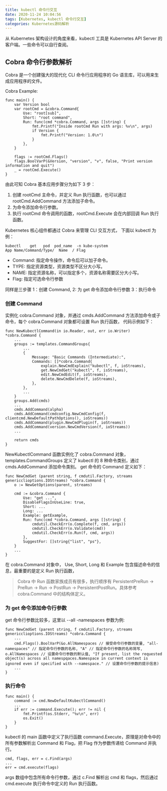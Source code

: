 ```yaml
---
title: kubectl 命令行交互
date: 2020-11-24 10:04:56
tags: [Kubernetes, kubectl 命令行交互]
categories: Kubernetes源码解析
---
```


从 Kubernetes 架构设计的角度来看，kubectl 工具是 Kubernetes API Server 的客户端。一些命令可以自行查阅。

## Cobra 命令行参数解析

Cobra 是一个创建强大的现代化 CLI 命令行应用程序的 Go 语言库，可以用来生成应用程序的文件。

Cobra Example:

```
func main() {
    var Version bool
    var rootCmd = &cobra.Command{
        Use: "root[sub]",
        Short: "root command",
        Run: func(cmd *cobra.Command, args []string) {
            fmt.Printf("Inside rootCmd Run with args: %v\n", args)
            if Version {
                fmt.Printf("Version: 1.0\n")
            }
        },
    }

    flags := rootCmd.Flags()
    flags.BoolVarP(&Version, "version", "v", false, "Print version information and quit")
    _ = rootCmd.Execute()
}
```

由此可知 Cobra 基本应用步骤分为如下 3 步：

1. 创建 rootCmd 主命令，并定义 Run 执行函数，也可以通过 rootCmd.AddCommand 方法添加子命令。
2. 为命令添加命令行参数。
3. 执行 rootCmd 命令调用的函数，rootCmd.Execute 会在内部回调 Run 执行函数。

Kubernetes 核心组件都通过 Cobra 来管理 CLI 交互方式，
下面以 kubectl 为例：

```
kubectl    get   pod  pod_name  -n kube-system
App Name/Command/Type/  Name  / Flag
```

* Command: 指定命令操作，命令后可以加子命令。
* TYPE: 指定资源类型，资源类型不区分大小写。
* NAME: 指定资源名称，可以指定多个，资源名称需要区分大小写。
* Flag: 指定可选命令行参数

同样是三步骤 1：创建 Command, 2: 为 get 命令添加命令行参数 3：执行命令

### 创建 Command 

实例化 cobra.Command 对象，并通过 cmds.AddCommand 方法添加命令或子命令，每个 cobra.Command 对象都可设置 Run 执行函数，
代码示例如下：

```
func NewKubectlCommand(in io.Reader, out, err io.Writer)  *cobra.Command {
    ...
    groups := templates.CommandGroups{
        ...
        {
            Message: "Basic Commands (Intermediate):",
            Commands: []*cobra.Command{
                explain.NewCmdExplain("kubectl", f, ioStreams),
                get.NewCmdGet("kubectl", f, isStreams),
                edit.NewCmdEdit(f, ioStreams),
                delete.NewCmdDelete(f, ioStreams),
            },
        },
        ...
    }
    groups.Add(cmds)
    ...
    cmds.AddCommand(alpha)
    cmds.AddCommand(cmdconfig.NewCmdConfig(f, clientcmd.NewDefaultPathOptions(), ioStreams))
    cmds.AddCommand(plugin.NewCmdPlugin(f, ioStreams))
    cmds.AddCommand(version.NewCmdVersion(f, ioStreams))
    ...

    return cmds
}
```

NewKubectlCommand 函数实例化了 cobra.Command 对象，templates.CommandGroups 定义了 kubectl 的 8 种命令类别，通过 cmds.AddCommand 添加命令类别。
get 命令的 Command 定义如下：

```
func NewCmdGet (parent string, f cmdutil.Factory, streams genericclioptions.IOStreams) *cobra.Command {
    o := NewGetOptions(parent, streams)

    cmd := &cobra.Command {
        Use: "get ...",
        DisableFlagsInUseLine: true,
        Short: ...
        Long: ...
        Example: getExample,
        Run: func(cmd *cobra.Command, args []string) {
            cmdutil.CheckErr(o.Complete(f, cmd, args))
            cmdutil.CheckErr(o.Validate(cmd))
            cmdutil.CheckErr(o.Run(f, cmd, args))
        },
        SuggestFor: []string{"list", "ps"},
    }
    ...
} 
```

在 cobra.Command 对象中， Use, Short, Long 和 Example 包含描述命令的信息，最重要的是定义 Run 执行函数，
> Cobra 中 Run 函数家族成员有很多，执行顺序有 PersistentPreRun -> PreRun -> Run -> PostRun -> PersistentPostRun。具体参考 cobra.Command 中的结构体定义。

### 为 get 命令添加命令行参数

get 命令行参数比较多，这里以 --all -namespaces 参数为例:

```
func NewCmdGet (parent string, f cmdutil.Factory, streams genericclioptions.IOStreams) *cobra.Command {
    ...
    cmd.Flags().BoolVarP(&o.AllNamespaces // 接受命令行参数的变量, "all-namespaces" // 指定命令行参数的名称, "A" // 指定命令行参数的名称简写, o.AllNamespaces // 设置命令行参数的默认值, "If present, list the requested object(s) across all namespqaces.Namespace in current context is ignored even if specified with --namespace." // 设置命令行参数的提示信息)
    ...
}
```

### 执行命令

```
func main() {
    command := cmd.NewDefaultKubectlCommand()
    ...
    if err := command.Execute(); err != nil {
        fmt.Printf(os.Stderr, "%v\n", err)
        os.Exit()
    }
}
```

kubectl 的 main 函数中定义了执行函数 command.Execute，原理是对命令中的所有参数解析出 Command 和 Flag，把 Flag 作为参数传递给 Command 并执行。

```
cmd, flags, err = c.Find(args)
...
err = cmd.execute(flags)
```

args 数组中包含所有命令行参数，通过 c.Find 解析出 cmd 和 flags，然后通过 cmd.execute 执行命令中定义的 Run 执行函数。

